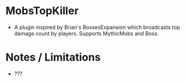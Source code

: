 # MobsTopKiller
 - A plugin inspired by Brian's BossesExpansion which broadcasts top damage count by players. Supports MythicMobs and Boss.
# Notes / Limitations
 - ???